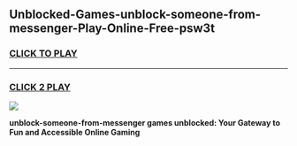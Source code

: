 
## Unblocked-Games-unblock-someone-from-messenger-Play-Online-Free-psw3t
<h3>
<a href="https://premium76.site?title=unblock-someone-from-messenger&ref=26A">CLICK TO PLAY</a></h3>
<hr>

<h3>
<a href="https://premium76.site?title=unblock-someone-from-messenger&ref=26A">CLICK 2 PLAY</a>
  
</h3>

<a href="https://premium76.site?title=unblock-someone-from-messenger&ref=26A"><img src="https://clearcache.store/games.png"></a>


**unblock-someone-from-messenger games unblocked: Your Gateway to Fun and Accessible Online Gaming**
